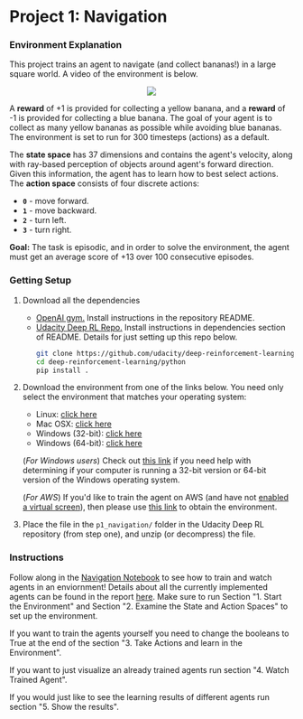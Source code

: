 [//]: # (Image References)

# Project 1: Navigation

### Environment Explanation

This project trains an agent to navigate (and collect bananas!) in a large square world. A video of the environment is below.

<p align="center">
    <img src = "https://user-images.githubusercontent.com/10624937/42135619-d90f2f28-7d12-11e8-8823-82b970a54d7e.gif">
</p>

A **reward** of +1 is provided for collecting a yellow banana, and a **reward** of -1 is provided for collecting a blue banana.  The goal of your agent is to collect as many yellow bananas as possible while avoiding blue bananas.
The environment is set to run for 300 timesteps (actions) as a default.

The **state space** has 37 dimensions and contains the agent's velocity, along with ray-based perception of objects around agent's forward direction.  Given this information, the agent has to learn how to best select actions.  The **action space** consists of four discrete actions:
- **`0`** - move forward.
- **`1`** - move backward.
- **`2`** - turn left.
- **`3`** - turn right.

**Goal:** The task is episodic, and in order to solve the environment, the agent must get an average score of +13 over 100 consecutive episodes.

### Getting Setup
1. Download all the dependencies
    * [OpenAI gym.](https://github.com/openai/gym) Install instructions in the repository README.
    * [Udacity Deep RL Repo.](https://github.com/udacity/deep-reinforcement-learning#dependencies) Install instructions in dependencies section of README. Details for just setting up this repo below.
        ```bash
        git clone https://github.com/udacity/deep-reinforcement-learning.git
        cd deep-reinforcement-learning/python
        pip install .
        ```

2. Download the environment from one of the links below.  You need only select the environment that matches your operating system:
    - Linux: [click here](https://s3-us-west-1.amazonaws.com/udacity-drlnd/P1/Banana/Banana_Linux.zip)
    - Mac OSX: [click here](https://s3-us-west-1.amazonaws.com/udacity-drlnd/P1/Banana/Banana.app.zip)
    - Windows (32-bit): [click here](https://s3-us-west-1.amazonaws.com/udacity-drlnd/P1/Banana/Banana_Windows_x86.zip)
    - Windows (64-bit): [click here](https://s3-us-west-1.amazonaws.com/udacity-drlnd/P1/Banana/Banana_Windows_x86_64.zip)
    
    (_For Windows users_) Check out [this link](https://support.microsoft.com/en-us/help/827218/how-to-determine-whether-a-computer-is-running-a-32-bit-version-or-64) if you need help with determining if your computer is running a 32-bit version or 64-bit version of the Windows operating system.

    (_For AWS_) If you'd like to train the agent on AWS (and have not [enabled a virtual screen](https://github.com/Unity-Technologies/ml-agents/blob/master/docs/Training-on-Amazon-Web-Service.md)), then please use [this link](https://s3-us-west-1.amazonaws.com/udacity-drlnd/P1/Banana/Banana_Linux_NoVis.zip) to obtain the environment.

3. Place the file in the `p1_navigation/` folder in the Udacity Deep RL repository (from step one), and unzip (or decompress) the file.

### Instructions

Follow along in the [Navigation Notebook](Navigation.ipynb) to see how to train and watch agents in an enviornment! Details about all the currently implemented agents can be found in the report [here](report.md).
Make sure to run Section "1. Start the Environment" and Section "2. Examine the State and Action Spaces" to set up the environment.

If you want to train the agents yourself you need to change the booleans to True at the end of the section "3. Take Actions and learn in the Environment".

If you want to just visualize an already trained agents run section "4. Watch Trained Agent". 

If you would just like to see the learning results
of different agents run section "5. Show the results".